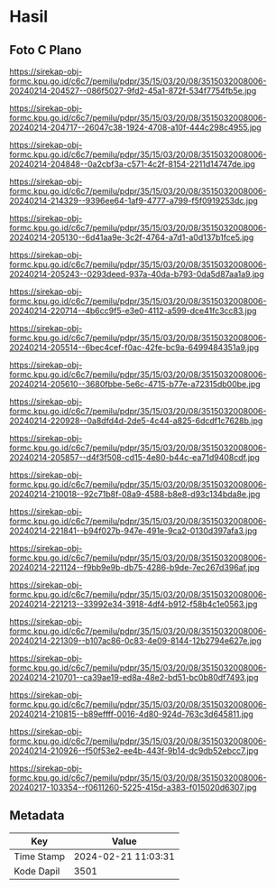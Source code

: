 # Hasil

## Foto C Plano

https://sirekap-obj-formc.kpu.go.id/c6c7/pemilu/pdpr/35/15/03/20/08/3515032008006-20240214-204527--086f5027-9fd2-45a1-872f-534f7754fb5e.jpg

https://sirekap-obj-formc.kpu.go.id/c6c7/pemilu/pdpr/35/15/03/20/08/3515032008006-20240214-204717--26047c38-1924-4708-a10f-444c298c4955.jpg

https://sirekap-obj-formc.kpu.go.id/c6c7/pemilu/pdpr/35/15/03/20/08/3515032008006-20240214-204848--0a2cbf3a-c571-4c2f-8154-2211d14747de.jpg

https://sirekap-obj-formc.kpu.go.id/c6c7/pemilu/pdpr/35/15/03/20/08/3515032008006-20240214-214329--9396ee64-1af9-4777-a799-f5f0919253dc.jpg

https://sirekap-obj-formc.kpu.go.id/c6c7/pemilu/pdpr/35/15/03/20/08/3515032008006-20240214-205130--6d41aa9e-3c2f-4764-a7d1-a0d137b1fce5.jpg

https://sirekap-obj-formc.kpu.go.id/c6c7/pemilu/pdpr/35/15/03/20/08/3515032008006-20240214-205243--0293deed-937a-40da-b793-0da5d87aa1a9.jpg

https://sirekap-obj-formc.kpu.go.id/c6c7/pemilu/pdpr/35/15/03/20/08/3515032008006-20240214-220714--4b6cc9f5-e3e0-4112-a599-dce41fc3cc83.jpg

https://sirekap-obj-formc.kpu.go.id/c6c7/pemilu/pdpr/35/15/03/20/08/3515032008006-20240214-205514--6bec4cef-f0ac-42fe-bc9a-6499484351a9.jpg

https://sirekap-obj-formc.kpu.go.id/c6c7/pemilu/pdpr/35/15/03/20/08/3515032008006-20240214-205610--3680fbbe-5e6c-4715-b77e-a72315db00be.jpg

https://sirekap-obj-formc.kpu.go.id/c6c7/pemilu/pdpr/35/15/03/20/08/3515032008006-20240214-220928--0a8dfd4d-2de5-4c44-a825-6dcdf1c7628b.jpg

https://sirekap-obj-formc.kpu.go.id/c6c7/pemilu/pdpr/35/15/03/20/08/3515032008006-20240214-205857--d4f3f508-cd15-4e80-b44c-ea71d9408cdf.jpg

https://sirekap-obj-formc.kpu.go.id/c6c7/pemilu/pdpr/35/15/03/20/08/3515032008006-20240214-210018--92c71b8f-08a9-4588-b8e8-d93c134bda8e.jpg

https://sirekap-obj-formc.kpu.go.id/c6c7/pemilu/pdpr/35/15/03/20/08/3515032008006-20240214-221841--b94f027b-947e-491e-9ca2-0130d397afa3.jpg

https://sirekap-obj-formc.kpu.go.id/c6c7/pemilu/pdpr/35/15/03/20/08/3515032008006-20240214-221124--f9bb9e9b-db75-4286-b9de-7ec267d396af.jpg

https://sirekap-obj-formc.kpu.go.id/c6c7/pemilu/pdpr/35/15/03/20/08/3515032008006-20240214-221213--33992e34-3918-4df4-b912-f58b4c1e0563.jpg

https://sirekap-obj-formc.kpu.go.id/c6c7/pemilu/pdpr/35/15/03/20/08/3515032008006-20240214-221309--b107ac86-0c83-4e09-8144-12b2794e627e.jpg

https://sirekap-obj-formc.kpu.go.id/c6c7/pemilu/pdpr/35/15/03/20/08/3515032008006-20240214-210701--ca39ae19-ed8a-48e2-bd51-bc0b80df7493.jpg

https://sirekap-obj-formc.kpu.go.id/c6c7/pemilu/pdpr/35/15/03/20/08/3515032008006-20240214-210815--b89effff-0016-4d80-924d-763c3d645811.jpg

https://sirekap-obj-formc.kpu.go.id/c6c7/pemilu/pdpr/35/15/03/20/08/3515032008006-20240214-210926--f50f53e2-ee4b-443f-9b14-dc9db52ebcc7.jpg

https://sirekap-obj-formc.kpu.go.id/c6c7/pemilu/pdpr/35/15/03/20/08/3515032008006-20240217-103354--f0611260-5225-415d-a383-f015020d6307.jpg


## Metadata

| Key        | Value               |
| ---------- | ------------------- |
| Time Stamp | 2024-02-21 11:03:31 |
| Kode Dapil | 3501                |



